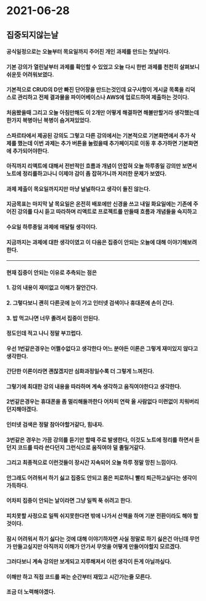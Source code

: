# 2021-06-28

## 집중되지않는날

#### 공식일정으로는 오늘부터 목요일까지 주어진 개인 과제를 만드는 첫날이다.

#### 기본 강의가 열린날부터 과제를 확인할 수 있었고 오늘 다시 한번 과제를 천천히 살펴보니 쉬운듯 어려워보였다.

#### 기본적으로 CRUD의 D만 빠진 단어장을 만드는것인데 요구사항이 게시글 목록을 리덕스로 관리하고 전체 결과물을 파이어베이스나 AWS에 업로드하여 제출하는 것이다.

#### 처음봤을때 그리고 오늘 아침만해도 이 2개만 어떻게 해결하면 해볼만할거라 생각했는데 한가지 복병아닌 복병이 숨겨져있었다.

#### 스파르타에서 제공된 강의도 그렇고 다른 강의에서는 기본적으로 기본화면에서 추가 삭제를 했는데 이번 과제는 추가 버튼을 눌렀을때 추가페이지로 이동 후 추가하면 기본화면에 추가되어야한다.

#### 아직까지 리액트에 대해서 전반적인 흐름과 개념이 안잡혀 오늘 하루종일 강의만 보면서 노트에 정리를하고나니 이제야 감이 좀 잡혀가니까 저러한 문제가 보였다.

#### 과제 제출이 목요일까지지만 마냥 널널하다고 생각이 들진 않는다.

#### 지금목표는 마지막 날 목요일은 온전히 배포에만 신경을 쓰고 내일 화요일에는 기존에 주어진 강의를 다시 듣고 따라하며 리액트로 프로젝트를 만들때 흐름과 개념들을 숙지하고

#### 수요일 하루종일 과제에 매달릴 생각이다.

#### 지금까지는 과제에 대한 생각이였고 이 다음은 집중이 안되는 오늘에 대해 이야기해보려한다.

<hr/>

#### 현재 집중이 안되는 이유로 추측되는 점은

#### 1. 강의 내용이 재미없고 이해가 잘안간다.

#### 2. 그렇다보니 괜히 다른곳에 눈이 가고 인터넷 검색이나 휴대폰에 손이 간다.

#### 3. 밥 먹고나면 너무 졸려서 집중이 안된다.

#### 정도인데 적고 나니 정말 부끄럽다.

#### 우선 1번같은경우는 어쩔수없다고 생각한다 어느 분야든 이론은 그렇게 재미있지 않다고 생각한다.

#### 간단한 이론이라면 괜찮겠지만 심화과정일수록 더 그렇게 느껴진다.

#### 그렇기에 최대한 강의 내용을 따라하며 계속 생각하고 움직여야한다고 생각한다.

#### 2번같은경우는 휴대폰을 좀 멀리해둘까한다 어차피 연락 올 사람없다 미련없이 치워버리던지해야겠다.

#### 인터넷 검색은 정말 참아야할거같다, 힘내자.

#### 3번같은 경우는 가끔 강의를 듣기만 할때 주로 발생한다, 이것도 노트에 정리를 하면서 듣던지 코드를 따라 쓴다던지 그런식으로 움직여야 덜 졸릴거같다.

#### 그리고 최종적으로 이런것들이 장시간 지속되어 오늘 하루 정말 망친 느낌이다.

#### 안그래도 어려워서 하기 싫고 집중도 안되고 몸은 피로하니 빨리 퇴근하고싶다는 생각이 가득하다.

#### 어차피 집중이 안되는 날이라면 그냥 일찍 푹 쉬려고 한다.

#### 피치못할 사정으로 일찍 쉬지못한다면 밖에 나가서 산책을 하며 기분 전환이라도 해야 할 것이다.

#### 잠시 어려워서 하기 싫다는 것에 대해 이야기하자면 사실 정말로 하기 싫은건 아닌데 무언가 만들고싶지만 아직까지 이해가 안가서 무엇을 어떻게 만들어야할지 모르겠다.

#### 그러다보니 계속 강의만 보게되고 지루해져서 이런 생각이 든게 아닐까싶다.

#### 이해만 하고 직접 코드를 짜는 순간부터 재밌고 시간가는줄 모른다.

#### 조금 더 노력해야겠다.
